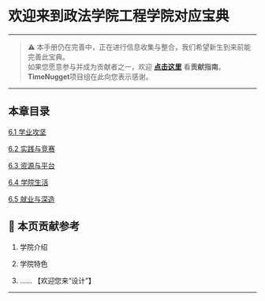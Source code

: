 # 欢迎来到政法学院工程学院对应宝典

---

> ⚠️ 本手册仍在完善中，正在进行信息收集与整合，我们希望新生到来前能完善此宝典。  
> 如果您愿意参与并成为贡献者之一，欢迎 **[点击这里](/CONTRIBUTING)** 看**贡献指南**。  
> **TimeNugget**项目组在此向您表示感谢。  

---

## 本章目录

[6.1 学业攻坚](/SurvivalManual/ujn/Second/6/6.1)

[6.2 实践与竞赛](/SurvivalManual/ujn/Second/6/6.2)

[6.3 资源与平台](/SurvivalManual/ujn/Second/6/6.3)

[6.4 学院生活](/SurvivalManual/ujn/Second/6/6.4)

[6.5 就业与深造](/SurvivalManual/ujn/Second/6/6.5)

## 📌 本页贡献参考

1. 学院介绍  

2. 学院特色  

3. ……  【欢迎您来“设计”】

---
